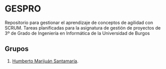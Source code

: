 # GESPRO
Repositorio para gestionar el aprendizaje de conceptos de agilidad con SCRUM. Tareas planificadas para la asignatura de gestión de proyectos de 3º de Grado de Ingeniería en Informática de la Universidad de Burgos


## Grupos
1. [Humberto Marijuán Santamaría](https://github.com/humbertoms99).
